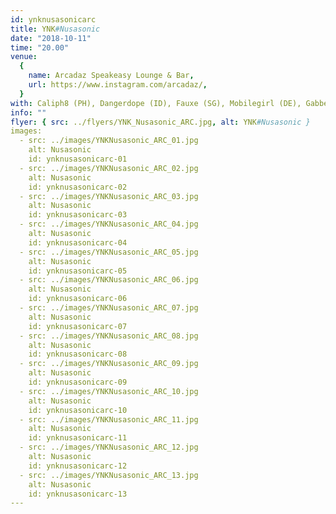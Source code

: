 ```yaml
---
id: ynknusasonicarc
title: YNK#Nusasonic
date: "2018-10-11"
time: "20.00"
venue:
  {
    name: Arcadaz Speakeasy Lounge & Bar,
    url: https://www.instagram.com/arcadaz/,
  }
with: Caliph8 (PH), Dangerdope (ID), Fauxe (SG), Mobilegirl (DE), Gabber Modus Operandi (ID) & Opium Hum (DE)
info: ""
flyer: { src: ../flyers/YNK_Nusasonic_ARC.jpg, alt: YNK#Nusasonic }
images:
  - src: ../images/YNKNusasonic_ARC_01.jpg
    alt: Nusasonic
    id: ynknusasonicarc-01
  - src: ../images/YNKNusasonic_ARC_02.jpg
    alt: Nusasonic
    id: ynknusasonicarc-02
  - src: ../images/YNKNusasonic_ARC_03.jpg
    alt: Nusasonic
    id: ynknusasonicarc-03
  - src: ../images/YNKNusasonic_ARC_04.jpg
    alt: Nusasonic
    id: ynknusasonicarc-04
  - src: ../images/YNKNusasonic_ARC_05.jpg
    alt: Nusasonic
    id: ynknusasonicarc-05
  - src: ../images/YNKNusasonic_ARC_06.jpg
    alt: Nusasonic
    id: ynknusasonicarc-06
  - src: ../images/YNKNusasonic_ARC_07.jpg
    alt: Nusasonic
    id: ynknusasonicarc-07
  - src: ../images/YNKNusasonic_ARC_08.jpg
    alt: Nusasonic
    id: ynknusasonicarc-08
  - src: ../images/YNKNusasonic_ARC_09.jpg
    alt: Nusasonic
    id: ynknusasonicarc-09
  - src: ../images/YNKNusasonic_ARC_10.jpg
    alt: Nusasonic
    id: ynknusasonicarc-10
  - src: ../images/YNKNusasonic_ARC_11.jpg
    alt: Nusasonic
    id: ynknusasonicarc-11
  - src: ../images/YNKNusasonic_ARC_12.jpg
    alt: Nusasonic
    id: ynknusasonicarc-12
  - src: ../images/YNKNusasonic_ARC_13.jpg
    alt: Nusasonic
    id: ynknusasonicarc-13
---
```


